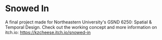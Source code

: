 # Snowed In

A final project made for Northeastern University's GSND 6250: Spatial & Temporal Design. Check out the working concept and more information on itch.io:
https://kzcheese.itch.io/snowed-in
